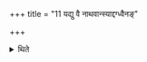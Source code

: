 +++
title = "11 यद्यु वै नाथवान्स्याद्दग्ध्वैनङ्"

+++

<details><summary>थिते</summary>

यद्यु वै नाथवान्स्याद्दग्ध्वैनं कृष्णाजिनेऽस्थीन्युपनह्य निधाय योऽस्य स्वो नेदिष्ठी स्यात्तत्स्थाने तं दीक्षयित्वा तेन सह यजमाना आसीरन् ११
</details>
